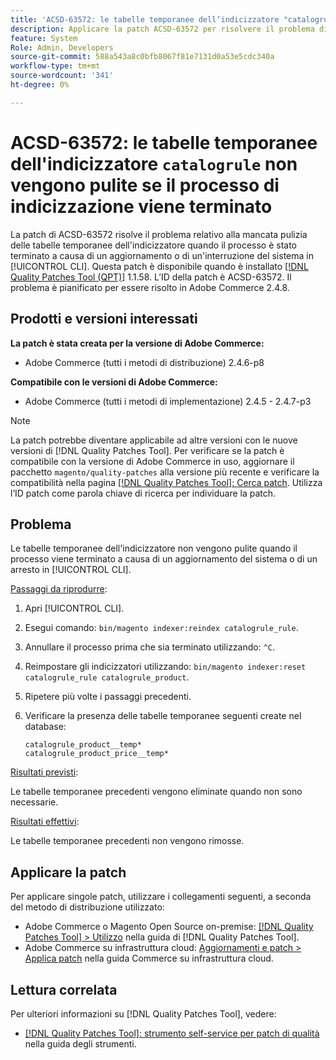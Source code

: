 ```yaml
---
title: 'ACSD-63572: le tabelle temporanee dell’indicizzatore "catalogrule" non vengono pulite se il processo di indicizzazione è terminato'
description: Applicare la patch ACSD-63572 per risolvere il problema di Adobe Commerce per cui le tabelle di indicizzazione non vengono pulite quando il processo è stato terminato a causa di un aggiornamento del sistema o di un arresto in [!UICONTROL CLI].
feature: System
Role: Admin, Developers
source-git-commit: 588a543a8c0bfb8067f81e7131d0a53e5cdc340a
workflow-type: tm+mt
source-wordcount: '341'
ht-degree: 0%

---
```



# ACSD-63572: le tabelle temporanee dell&#39;indicizzatore `catalogrule` non vengono pulite se il processo di indicizzazione viene terminato

La patch di ACSD-63572 risolve il problema relativo alla mancata pulizia delle tabelle temporanee dell&#39;indicizzatore quando il processo è stato terminato a causa di un aggiornamento o di un&#39;interruzione del sistema in [!UICONTROL CLI]. Questa patch è disponibile quando è installato [[!DNL Quality Patches Tool (QPT)]](/help/tools/quality-patches-tool/quality-patches-tool-to-self-serve-quality-patches.md) 1.1.58. L’ID della patch è ACSD-63572. Il problema è pianificato per essere risolto in Adobe Commerce 2.4.8.

## Prodotti e versioni interessati

**La patch è stata creata per la versione di Adobe Commerce:**

* Adobe Commerce (tutti i metodi di distribuzione) 2.4.6-p8

**Compatibile con le versioni di Adobe Commerce:**

* Adobe Commerce (tutti i metodi di implementazione) 2.4.5 - 2.4.7-p3

>[!NOTE]
>
>La patch potrebbe diventare applicabile ad altre versioni con le nuove versioni di [!DNL Quality Patches Tool]. Per verificare se la patch è compatibile con la versione di Adobe Commerce in uso, aggiornare il pacchetto `magento/quality-patches` alla versione più recente e verificare la compatibilità nella pagina [[!DNL Quality Patches Tool]: Cerca patch](https://experienceleague.adobe.com/tools/commerce-quality-patches/index.html). Utilizza l’ID patch come parola chiave di ricerca per individuare la patch.

## Problema

Le tabelle temporanee dell&#39;indicizzatore non vengono pulite quando il processo viene terminato a causa di un aggiornamento del sistema o di un arresto in [!UICONTROL CLI].

<u>Passaggi da riprodurre</u>:

1. Apri [!UICONTROL CLI].
1. Esegui comando: `bin/magento indexer:reindex catalogrule_rule`.
1. Annullare il processo prima che sia terminato utilizzando: `^C`.
1. Reimpostare gli indicizzatori utilizzando: `bin/magento indexer:reset catalogrule_rule catalogrule_product`.
1. Ripetere più volte i passaggi precedenti.
1. Verificare la presenza delle tabelle temporanee seguenti create nel database:

   ```
   catalogrule_product__temp*
   catalogrule_product_price__temp*
   ```

<u>Risultati previsti</u>:

Le tabelle temporanee precedenti vengono eliminate quando non sono necessarie.

<u>Risultati effettivi</u>:

Le tabelle temporanee precedenti non vengono rimosse.

## Applicare la patch

Per applicare singole patch, utilizzare i collegamenti seguenti, a seconda del metodo di distribuzione utilizzato:

* Adobe Commerce o Magento Open Source on-premise: [[!DNL Quality Patches Tool] > Utilizzo](/help/tools/quality-patches-tool/usage.md) nella guida di [!DNL Quality Patches Tool].
* Adobe Commerce su infrastruttura cloud: [Aggiornamenti e patch > Applica patch](https://experienceleague.adobe.com/docs/commerce-cloud-service/user-guide/develop/upgrade/apply-patches.html) nella guida Commerce su infrastruttura cloud.

## Lettura correlata

Per ulteriori informazioni su [!DNL Quality Patches Tool], vedere:

* [[!DNL Quality Patches Tool]: strumento self-service per patch di qualità](/help/tools/quality-patches-tool/quality-patches-tool-to-self-serve-quality-patches.md) nella guida degli strumenti.
